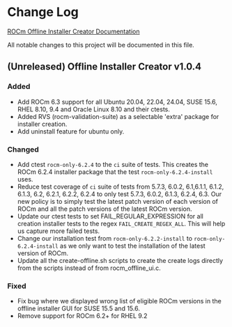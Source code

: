 # Change Log

[ROCm Offline Installer Creator Documentation](https://rocm.docs.amd.com/projects/install-on-linux/en/latest/install/rocm-offline-installer.html)

All notable changes to this project will be documented in this file.

## (Unreleased) Offline Installer Creator v1.0.4

### Added

- Add ROCm 6.3 support for all Ubuntu 20.04, 22.04, 24.04, SUSE 15.6, RHEL 8.10, 9.4 and Oracle Linux 8.10 and their ctests.
- Added RVS (rocm-validation-suite) as a selectable 'extra' package for installer creation.
- Add uninstall feature for ubuntu only.

### Changed

- Add ctest `rocm-only-6.2.4` to the `ci` suite of tests. This creates the ROCm 6.2.4 installer package that the test `rocm-only-6.2.4-install` uses.
- Reduce test coverage of `ci` suite of tests from 5.7.3, 6.0.2, 6.1,6.1.1, 6.1.2, 6.1.3, 6.2, 6.2.1, 6.2.2, 6.2.4 to only test 5.7.3, 6.0.2, 6.1.3, 6.2.4, 6.3. Our new policy is to simply test the latest patch version of each version of ROCm and all the patch versions of the latest ROCm version.
- Update our ctest tests to set FAIL_REGULAR_EXPRESSION for all creation installer tests to the regex `FAIL_CREATE_REGEX_ALL`. This will help us capture more failed tests.
- Change our installation test from `rocm-only-6.2.2-install` to `rocm-only-6.2.4-install` as we only want to test the installation of the latest version of ROCm.
- Update all the create-offline.sh scripts to create the create logs directly from the scripts instead of from rocm_offline_ui.c.

### Fixed

- Fix bug where we displayed wrong list of eligible ROCm versions in the offline installer GUI for SUSE 15.5 and 15.6.
- Remove support for ROCm 6.2+ for RHEL 9.2

